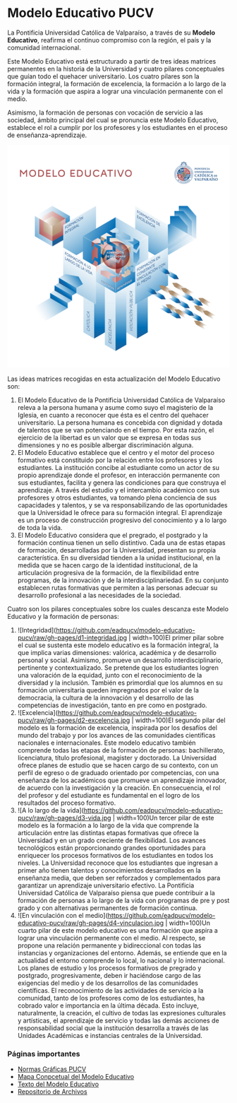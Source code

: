 # Modelo Educativo PUCV

La Pontificia Universidad Católica de Valparaíso, a través de su **Modelo Educativo**, reafirma el continuo compromiso con la región, el país y la comunidad internacional.

Este Modelo Educativo está estructurado a partir de tres ideas matrices permanentes en la historia de la Universidad y cuatro pilares conceptuales que guían todo el quehacer universitario. Los cuatro pilares son la formación integral, la formación de excelencia, la formación a lo largo de la vida y la formación que aspira a lograr una vinculación permanente con el medio.

Asimismo, la formación de personas con vocación de servicio a las sociedad, ámbito principal del cual se pronuncia este Modelo Educativo, establece el rol a cumplir por los profesores y los estudiantes en el proceso de enseñanza-aprendizaje.

![Digrama del Modelo Educativo de la Pontificia Universidad Católica de Valparaíso](https://github.com/eadpucv/modelo-educativo-pucv/raw/gh-pages/me-sm.jpg)

Las ideas matrices recogidas en esta actualización del Modelo Educativo son:

 1. El Modelo Educativo de la Pontificia Universidad Católica de Valparaíso releva a la persona humana y asume como suyo el magisterio de la Iglesia, en cuanto a reconocer que ésta es el centro del quehacer universitario. La persona humana es concebida con dignidad y dotada de talentos que se van potenciando en el tiempo. Por esta razón, el ejercicio de la libertad es un valor que se expresa en todas sus dimensiones y no es posible albergar discriminación alguna.
 2. El Modelo Educativo establece que el centro y el motor del proceso formativo está constituido por la relación entre los profesores y los estudiantes. La institución concibe al estudiante como un actor de su propio aprendizaje donde el profesor, en interacción permanente con sus estudiantes, facilita y genera las condiciones para que construya el aprendizaje. A través del estudio y el intercambio académico con sus profesores y otros estudiantes, va tomando plena conciencia de sus capacidades y talentos, y se va responsabilizando de las oportunidades que la Universidad le ofrece para su formación integral. El aprendizaje es un proceso de construcción progresivo del conocimiento y a lo largo de toda la vida.
 3. El Modelo Educativo considera que el pregrado, el postgrado y la formación continua tienen un sello distintivo. Cada una de estas etapas de formación, desarrolladas por la Universidad, presentan su propia característica. En su diversidad tienden a la unidad institucional, en la medida que se hacen cargo de la identidad institucional, de la articulación progresiva de la formación, de la flexibilidad entre programas, de la innovación y de la interdisciplinariedad. En su conjunto establecen rutas formativas que permiten a las personas adecuar su desarrollo profesional a las necesidades de la sociedad.

Cuatro son los pilares conceptuales sobre los cuales descanza este Modelo Educativo y la formación de personas:

 1. ![Integridad](https://github.com/eadpucv/modelo-educativo-pucv/raw/gh-pages/d1-integridad.jpg | width=100)El primer pilar sobre el cual se sustenta este modelo educativo es la formación integral, la que implica varias dimensiones: valórica, académica y de desarrollo personal y social. Asimismo, promueve un desarrollo interdisciplinario, pertinente y contextualizado. Se pretende que los estudiantes logren una valoración de la equidad, junto con el reconocimiento de la diversidad y la inclusión. También es primordial que los alumnos en su formación universitaria queden impregnados por el valor de la democracia, la cultura de la innovación y el desarrollo de las competencias de investigación, tanto en pre como en postgrado.
 2. ![Excelencia](https://github.com/eadpucv/modelo-educativo-pucv/raw/gh-pages/d2-excelencia.jpg | width=100)El segundo pilar del modelo es la formación de excelencia, inspirada por los desafíos del mundo del trabajo y por los avances de las comunidades científicas nacionales e internacionales. Este modelo educativo también comprende todas las etapas de la formación de personas: bachillerato, licenciatura, título profesional, magister y doctorado. La Universidad ofrece planes de estudio que se hacen cargo de su contexto, con un perfil de egreso o de graduado orientado por competencias, con una enseñanza de los académicos que promueve un aprendizaje innovador, de acuerdo con la investigación y la creación. En consecuencia, el rol del profesor y del estudiante es fundamental en el logro de los resultados del proceso formativo.
 3. ![A lo largo de la vida](https://github.com/eadpucv/modelo-educativo-pucv/raw/gh-pages/d3-vida.jpg | width=100)Un tercer pilar de este modelo es la formación a lo largo de la vida que comprende la articulación entre las distintas etapas formativas que ofrece la Universidad y en un grado creciente de flexibilidad. Los avances tecnológicos están proporcionando grandes oportunidades para enriquecer los procesos formativos de los estudiantes en todos los niveles. La Universidad reconoce que los estudiantes que ingresan a primer año tienen talentos y conocimientos desarrollados en la enseñanza media, que deben ser reforzados y complementados para garantizar un aprendizaje universitario efectivo. La Pontificia Universidad Católica de Valparaíso piensa que puede contribuir a la formación de personas a lo largo de la vida con programas de pre y post grado y con alternativas permanentes de formación continua.
 4. ![En vinculación con el medio](https://github.com/eadpucv/modelo-educativo-pucv/raw/gh-pages/d4-vinculacion.jpg | width=100)Un cuarto pilar de este modelo educativo es una formación que aspira a lograr una vinculación permanente con el medio. Al respecto, se propone una relación permanente y bidireccional con todas las instancias y organizaciones del entorno. Además, se entiende que en la actualidad el entorno comprende lo local, lo nacional y lo internacional. Los planes de estudio y los procesos formativos de pregrado y postgrado, progresivamente, deben ir haciéndose cargo de las exigencias del medio y de los desarrollos de las comunidades científicas. El reconocimiento de las actividades de servicio a la comunidad, tanto de los profesores como de los estudiantes, ha cobrado valor e importancia en la última década. Esto incluye, naturalmente, la creación, el cultivo de todas las expresiones culturales y artísticas, el aprendizaje de servicio y todas las demás acciones de responsabilidad social que la institución desarrolla a través de las Unidades Académicas e instancias centrales de la Universidad.

### Páginas importantes

- [Normas Gráficas PUCV](http://www.pucv.cl/pucv/normas-graficas-pucv/2016-08-08/102354.html)
- [Mapa Conpcetual del Modelo Educativo](https://cmapscloud.ihmc.us/viewer/cmap/1VTQFSK9D-J9R6V0-3X49Y5)
- [Texto del Modelo Educativo](https://docs.google.com/document/d/e/2PACX-1vQOtIiBpgDfYI-_8dCaCK3EsqZ_wfY5ZbVco_t9LvyMMhpe_DIyZ4tUI40QCNgwvA/pub)
- [Repositorio de Archivos](https://github.com/eadpucv/modelo-educativo-pucv)